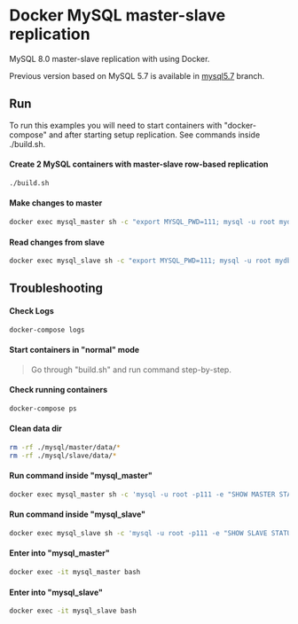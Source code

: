 Docker MySQL master-slave replication 
========================

MySQL 8.0 master-slave replication with using Docker. 

Previous version based on MySQL 5.7 is available in [mysql5.7](https://github.com/vbabak/docker-mysql-master-slave/tree/mysql5.7) branch.

## Run

To run this examples you will need to start containers with "docker-compose" 
and after starting setup replication. See commands inside ./build.sh. 

#### Create 2 MySQL containers with master-slave row-based replication 

```bash
./build.sh
```

#### Make changes to master

```bash
docker exec mysql_master sh -c "export MYSQL_PWD=111; mysql -u root mydb -e 'create table code(code int); insert into code values (100), (200)'"
```

#### Read changes from slave

```bash
docker exec mysql_slave sh -c "export MYSQL_PWD=111; mysql -u root mydb -e 'select * from code \G'"
```

## Troubleshooting

#### Check Logs

```bash
docker-compose logs
```

#### Start containers in "normal" mode

> Go through "build.sh" and run command step-by-step.

#### Check running containers

```bash
docker-compose ps
```

#### Clean data dir

```bash
rm -rf ./mysql/master/data/*
rm -rf ./mysql/slave/data/*
```

#### Run command inside "mysql_master"

```bash
docker exec mysql_master sh -c 'mysql -u root -p111 -e "SHOW MASTER STATUS \G"'
```

#### Run command inside "mysql_slave"

```bash
docker exec mysql_slave sh -c 'mysql -u root -p111 -e "SHOW SLAVE STATUS \G"'
```

#### Enter into "mysql_master"

```bash
docker exec -it mysql_master bash
```

#### Enter into "mysql_slave"

```bash
docker exec -it mysql_slave bash
```
